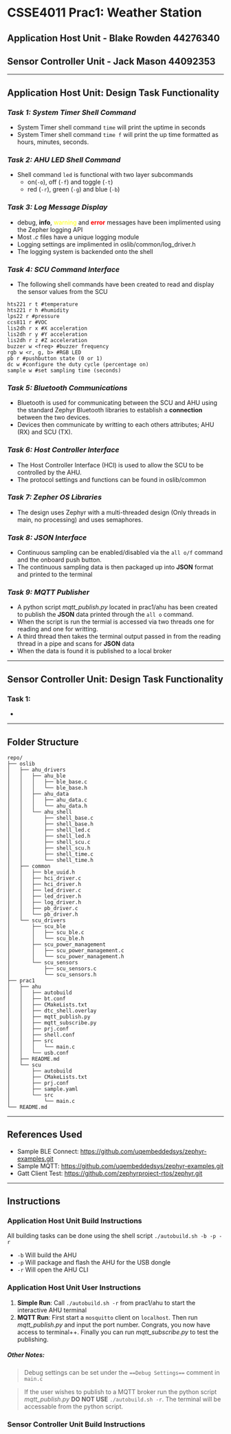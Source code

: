 # **CSSE4011 Prac1: Weather Station**
## Application Host Unit - Blake Rowden 44276340
## Sensor Controller Unit - Jack Mason 44092353
---
## **Application Host Unit: Design Task Functionality**
### *Task 1: System Timer Shell Command*
- System Timer shell command `time` will print the uptime in seconds
- System Timer shell command `time f` will print the up time formatted as hours, minutes, seconds.
### *Task 2: AHU LED Shell Command*
- Shell command `led` is functional with two layer subcommands
    - on(`-o`), off (`-f`) and toggle (`-t`)
    - red (`-r`), green (`-g`) and blue (`-b`)
### *Task 3: Log Message Display*
- debug, **info**, <span style="color:yellow">warning</span> and <span style="color:red">**error**</span> messages have been implimented using the Zepher logging API
- Most *.c* files have a unique logging module
- Logging settings are implimented in oslib/common/log_driver.h
- The logging system is backended onto the shell
### *Task 4: SCU Command Interface*
- The following shell commands have been created to read and display the sensor values from the SCU
```
hts221 r t #temperature
hts221 r h #humidity
lps22 r #pressure
ccs811 r #VOC
lis2dh r x #X acceleration
lis2dh r y #Y acceleration
lis2dh r z #Z acceleration
buzzer w <freq> #buzzer frequency
rgb w <r, g, b> #RGB LED
pb r #pushbutton state (0 or 1)
dc w #configure the duty cycle (percentage on)
sample w #set sampling time (seconds)
```
### *Task 5: Bluetooth Communications*
- Bluetooth is used for communicating between the SCU and AHU using the standard Zephyr Bluetooth libraries to establish a **connection** between the two devices.
- Devices then communicate by writting to each others attributes; AHU (RX) and SCU (TX).
### *Task 6: Host Controller Interface*
- The Host Controller Interface (HCI) is used to allow the SCU to be controlled by the AHU.
- The protocol settings and functions can be found in oslib/common
### *Task 7: Zepher OS Libraries*
- The design uses Zephyr with a multi-threaded design (Only threads in main, no processing) and uses semaphores.
### *Task 8: JSON Interface*
- Continuous sampling can be enabled/disabled via the `all o/f` command and the onboard push button.
- The continuous sampling data is then packaged up into **JSON** format and printed to the terminal
### *Task 9: MQTT Publisher*
- A python script *mqtt_publish.py* located in prac1/ahu has been created to publish the **JSON** data printed through the `all o` command.
- When the script is run the termial is accessed via two threads one for reading and one for writting.
- A third thread then takes the terminal output passed in from the reading thread in a pipe and scans for **JSON** data
- When the data is found it is published to a local broker
---
## **Sensor Controller Unit: Design Task Functionality**
### Task 1:
-
---
## **Folder Structure**
```
repo/
├── oslib
│   ├── ahu_drivers
│   │   ├── ahu_ble
│   │   │   ├── ble_base.c
│   │   │   └── ble_base.h
│   │   ├── ahu_data
│   │   │   ├── ahu_data.c
│   │   │   └── ahu_data.h
│   │   └── ahu_shell
│   │       ├── shell_base.c
│   │       ├── shell_base.h
│   │       ├── shell_led.c
│   │       ├── shell_led.h
│   │       ├── shell_scu.c
│   │       ├── shell_scu.h
│   │       ├── shell_time.c
│   │       └── shell_time.h
│   ├── common
│   │   ├── ble_uuid.h
│   │   ├── hci_driver.c
│   │   ├── hci_driver.h
│   │   ├── led_driver.c
│   │   ├── led_driver.h
│   │   ├── log_driver.h
│   │   ├── pb_driver.c
│   │   └── pb_driver.h
│   └── scu_drivers
│       ├── scu_ble
│       │   ├── scu_ble.c
│       │   └── scu_ble.h
│       ├── scu_power_management
│       │   ├── scu_power_management.c
│       │   └── scu_power_management.h
│       └── scu_sensors
│           ├── scu_sensors.c
│           └── scu_sensors.h
├── prac1
│   ├── ahu
│   │   ├── autobuild
│   │   ├── bt.conf
│   │   ├── CMakeLists.txt
│   │   ├── dtc_shell.overlay
│   │   ├── mqtt_publish.py
│   │   ├── mqtt_subscribe.py
│   │   ├── prj.conf
│   │   ├── shell.conf
│   │   ├── src
│   │   │   └── main.c
│   │   └── usb.conf
│   ├── README.md
│   └── scu
│       ├── autobuild
│       ├── CMakeLists.txt
│       ├── prj.conf
│       ├── sample.yaml
│       └── src
│           └── main.c
└── README.md

```
---
## **References Used**
- Sample BLE Connect: https://github.com/uqembeddedsys/zephyr-examples.git
- Sample MQTT: https://github.com/uqembeddedsys/zephyr-examples.git
- Gatt Client Test: https://github.com/zephyrproject-rtos/zephyr.git

---
## **Instructions**
### **Application Host Unit Build Instructions**
All building tasks can be done using the shell script `./autobuild.sh -b -p -r`
- `-b` Will build the AHU
- `-p` Will package and flash the AHU for the USB dongle
- `-r` Will open the AHU CLI
### **Application Host Unit User Instructions**
1. **Simple Run**: Call `./autobuild.sh -r` from prac1/ahu to start the interactive AHU terminal
2. **MQTT Run**: First start a `mosquitto` client on `localhost`. Then run *mqtt_publish.py* and input the port number. Congrats, you now have access to terminal++. Finally you can run  *mqtt_subscribe.py* to test the publishing.
##### Other Notes:
> Debug settings can be set under the `==Debug Settings==` comment in `main.c`

> If the user wishes to publish to a MQTT broker run the python 
> script *mqtt_publish.py* **DO NOT USE** `./autobuild.sh -r`. The terminal will be accessable from the python script.
### **Sensor Controller Unit Build Instructions**